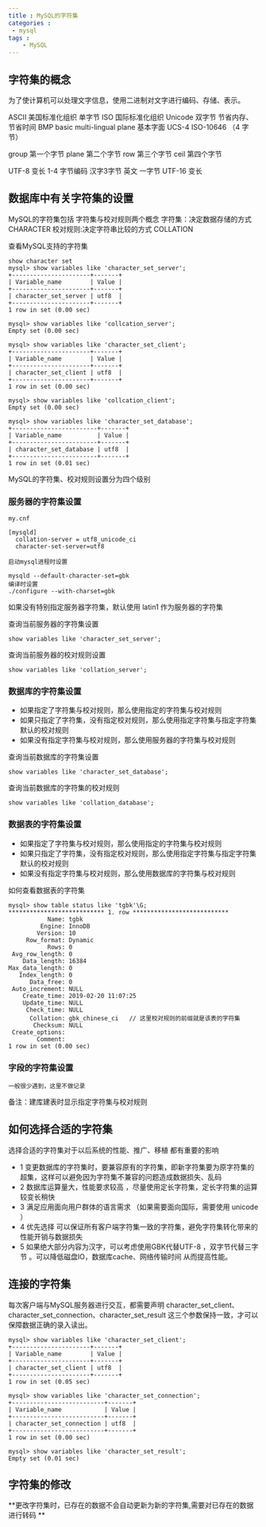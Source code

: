 ```yaml
---
title : MySQL的字符集
categories : 
 - mysql 
tags :
	- MySQL
---
```


## 字符集的概念

为了使计算机可以处理文字信息，使用二进制对文字进行编码、存储、表示。

ASCII   美国标准化组织  单字节
ISO      国际标准化组织
Unicode 双字节  节省内存、节省时间
BMP  basic multi-lingual plane  基本字面
UCS-4  ISO-10646   （4 字节）

group   第一个字节
plane   第二个字节
row     第三个字节
ceil    第四个字节

UTF-8    变长  1-4 字节编码  汉字3字节 英文 一字节
UTF-16  变长

## 数据库中有关字符集的设置

MySQL的字符集包括 字符集与校对规则两个概念
字符集：决定数据存储的方式   CHARACTER
校对规则:决定字符串比较的方式      COLLATION

查看MySQL支持的字符集

	show character set
	mysql> show variables like 'character_set_server';
	+----------------------+-------+
	| Variable_name        | Value |
	+----------------------+-------+
	| character_set_server | utf8  |
	+----------------------+-------+
	1 row in set (0.00 sec)

	mysql> show variables like 'collcation_server';
	Empty set (0.00 sec)

	mysql> show variables like 'character_set_client';
	+----------------------+-------+
	| Variable_name        | Value |
	+----------------------+-------+
	| character_set_client | utf8  |
	+----------------------+-------+
	1 row in set (0.00 sec)

	mysql> show variables like 'collcation_client';
	Empty set (0.00 sec)

	mysql> show variables like 'character_set_database';
	+------------------------+-------+
	| Variable_name          | Value |
	+------------------------+-------+
	| character_set_database | utf8  |
	+------------------------+-------+
	1 row in set (0.01 sec)



MySQL的字符集、校对规则设置分为四个级别

### 服务器的字符集设置

	my.cnf

	[mysqld]
	  collation-server = utf8_unicode_ci
	  character-set-server=utf8

	启动mysql进程时设置

	mysqld --default-character-set=gbk
	编译时设置
	./configure --with-charset=gbk

如果没有特别指定服务器字符集，默认使用 latin1 作为服务器的字符集

查询当前服务器的字符集设置

	show variables like 'character_set_server';

查询当前服务器的校对规则设置

	show variables like 'collation_server';

### 数据库的字符集设置

- 如果指定了字符集与校对规则，那么使用指定的字符集与校对规则
- 	如果只指定了字符集，没有指定校对规则，那么使用指定字符集与指定字符集默认的校对规则
- 	如果没有指定字符集与校对规则，那么使用服务器的字符集与校对规则

查询当前数据库的字符集设置

	show variables like 'character_set_database';

查询当前数据库的字符集的校对规则

	show variables like 'collation_database';


### 数据表的字符集设置

- 	如果指定了字符集与校对规则，那么使用指定的字符集与校对规则
- 	如果只指定了字符集，没有指定校对规则，那么使用指定字符集与指定字符集默认的校对规则
- 	如果没有指定字符集与校对规则，那么使用数据库的字符集与校对规则

如何查看数据表的字符集

	mysql> show table status like 'tgbk'\G;
	*************************** 1. row ***************************
	           Name: tgbk
	         Engine: InnoDB
	        Version: 10
	     Row_format: Dynamic
	           Rows: 0
	 Avg_row_length: 0
	    Data_length: 16384
	Max_data_length: 0
	   Index_length: 0
	      Data_free: 0
	 Auto_increment: NULL
	    Create_time: 2019-02-20 11:07:25
	    Update_time: NULL
	     Check_time: NULL
	      Collation: gbk_chinese_ci   // 这里校对规则的前缀就是该表的字符集
	       Checksum: NULL
	 Create_options:
	        Comment:
	1 row in set (0.00 sec)



### 字段的字符集设置

	一般很少遇到，这里不做记录

备注：建库建表时显示指定字符集与校对规则

## 如何选择合适的字符集

选择合适的字符集对于以后系统的性能、推广、移植 都有重要的影响

- 1 变更数据库的字符集时，要兼容原有的字符集，即新字符集要为原字符集的超集，这样可以避免因为字符集不兼容的问题造成数据损失、乱码
- 2 数据库运算量大，性能要求较高 ，尽量使用定长字符集，定长字符集的运算较变长稍快
- 3 满足应用面向用户群体的语言需求 （如果需要面向国际，需要使用 unicode ）
- 4 优先选择 可以保证所有客户端字符集一致的字符集，避免字符集转化带来的性能开销与数据损失
- 5 如果绝大部分内容为汉字，可以考虑使用GBK代替UTF-8  ，双字节代替三字节 。可以降低磁盘IO，数据库cache、网络传输时间  从而提高性能。

## 连接的字符集

每次客户端与MySQL服务器进行交互，都需要声明 character_set_client、character_set_connection、character_set_result
这三个参数保持一致，才可以保障数据正确的录入读出。

	mysql> show variables like 'character_set_client';
	+----------------------+-------+
	| Variable_name        | Value |
	+----------------------+-------+
	| character_set_client | utf8  |
	+----------------------+-------+
	1 row in set (0.05 sec)

	mysql> show variables like 'character_set_connection';
	+--------------------------+-------+
	| Variable_name            | Value |
	+--------------------------+-------+
	| character_set_connection | utf8  |
	+--------------------------+-------+
	1 row in set (0.00 sec)

	mysql> show variables like 'character_set_result';
	Empty set (0.01 sec)



## 字符集的修改

**更改字符集时，已存在的数据不会自动更新为新的字符集,需要对已存在的数据进行转码
**
